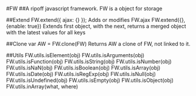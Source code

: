 #FW
##A ripoff javascript framework.
FW is a object for storage 

##Extend
	FW.extend({ ajax: {} });
Adds or modifies FW.ajax
  FW.extend({}, {enable: true})
Extends first object, with the next, returns a merged object with the latest values for all keys

##Clone
	var AW = FW.clone(FW)
Returns AW a clone of FW, not linked to it.

##Utils
	FW.utils.isElement(obj) 
	FW.utils.isArguments(obj)
	FW.utils.isFunction(obj) 
	FW.utils.isString(obj) 
	FW.utils.isNumber(obj) 
	FW.utils.isNaN(obj) 
	FW.utils.isBoolean(obj)
	FW.utils.isArray(obj) 
	FW.utils.isDate(obj)
	FW.utils.isRegExp(obj)
	FW.utils.isNull(obj)
	FW.utils.isUndefined(obj)
	FW.utils.isEmpty(obj)
	FW.utils.isObject(obj)
	FW.utils.inArray(what, where)
 